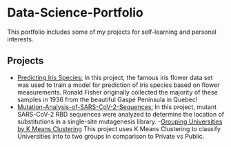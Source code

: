 # Data-Science-Portfolio
This portfolio includes some of my projects for self-learning and personal interests.

## Projects

- [Predicting Iris Species:](https://github.com/Liaotimo/Data-Science-Portfolio/blob/main/Gaspe%20Iris%20Classification%20Project/Iris%20Support%20Vector%20Machines%20Project.ipynb)
In this project, the famous iris flower data set was used to train a model for prediction of iris species based on flower measurements. Ronald Fisher originally collected the majority of these samples in 1936 from the beautiful Gaspé Peninsula in Quebec!
- [Mutation-Analysis-of-SARS-CoV-2-Sequences:](https://github.com/Liaotimo/Data-Science-Portfolio/blob/main/SARS-COV-2%20RBD%20Mutation%20Analysis/SARS-CoV-2%20RBD%20Sequence%20Analysis.ipynb)
 In this project, mutant SARS-CoV-2 RBD sequences were analyzed to determine the location of substitutions in a single-site mutagenesis library.
-[Grouping Universities by K Means Clustering](https://github.com/Liaotimo/Universities-Grouping-K-Means-Clustering-Project/blob/main/K%20Means%20Clustering%20Project.ipynb)
This project uses K Means Clustering to classify Universities into to two groups in comparison to Private vs Public.